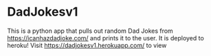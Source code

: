 # DadJokesv1
This is a python app that pulls out random Dad Jokes from https://icanhazdadjoke.com/ and prints it to the user.
It is deployed to heroku! Visit https://dadjokesv1.herokuapp.com/ to view
